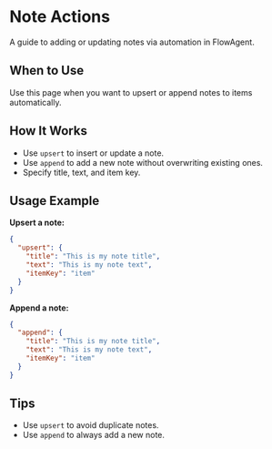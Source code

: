 # Note Actions

A guide to adding or updating notes via automation in FlowAgent.

## When to Use
Use this page when you want to upsert or append notes to items automatically.

## How It Works
- Use `upsert` to insert or update a note.
- Use `append` to add a new note without overwriting existing ones.
- Specify title, text, and item key.

## Usage Example
**Upsert a note:**
```json
{
  "upsert": {
    "title": "This is my note title",
    "text": "This is my note text",
    "itemKey": "item"
  }
}
```

**Append a note:**
```json
{
  "append": {
    "title": "This is my note title",
    "text": "This is my note text",
    "itemKey": "item"
  }
}
```

## Tips
- Use `upsert` to avoid duplicate notes.
- Use `append` to always add a new note.